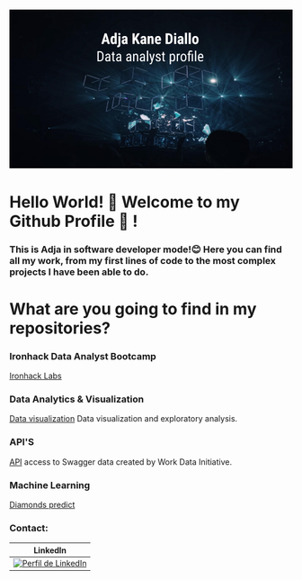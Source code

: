 ![](./image/github_image)

# Hello World! 👋  Welcome to my Github Profile 🔭 !

### This is Adja in software developer mode!😊 Here you can find all my work, from my first lines of code to the most complex projects I have been able to do.


# What are you going to find in my repositories?

### Ironhack Data Analyst Bootcamp

[Ironhack Labs](https://github.com/adjitta/dataptmad0420)

### Data Analytics & Visualization

[Data visualization](https://github.com/adjitta/ih_datamadpt0420_project_m2) Data visualization and exploratory analysis.

### API'S

[API](https://github.com/adjitta/ih_datamadpt0420_project_m1) access to Swagger data created by Work Data Initiative.

### Machine Learning

[Diamonds predict](https://github.com/adjitta/-ih_datamadpt0420_project_m3) 

### Contact: 

| LinkedIn |
| :---:| 
|<a href="https://www.linkedin.com/in/adja-kane-diallo" target="_blank"><img src="https://static-exp1.licdn.com/sc/h/cyb7crlxy6gz8o837q7rx5ni4" alt="Perfil de LinkedIn" width="40"></a>|
